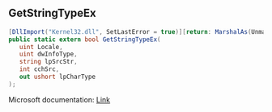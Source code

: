 ## GetStringTypeEx

```csharp
[DllImport("Kernel32.dll", SetLastError = true)][return: MarshalAs(UnmanagedType.Bool)]
public static extern bool GetStringTypeEx(
   uint Locale,
   uint dwInfoType,
   string lpSrcStr,
   int cchSrc,
   out ushort lpCharType
);
```

Microsoft documentation: [Link](https://learn.microsoft.com/en-us/previous-versions/ms960831(v%3Dmsdn.10))
